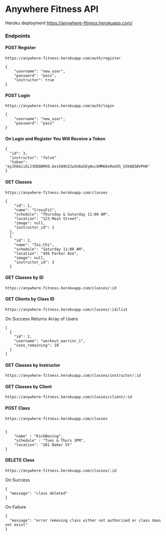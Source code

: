 # Anywhere Fitness API
Heroku deployment https://anywhere-fitness.herokuapp.com/

### Endpoints

#### POST Register
`https://anywhere-fitness.herokuapp.com/auth/register`

```
{
	"username": "new_user",
	"password": "pass",
	"instructor": true
}
```

#### POST Login
`https://anywhere-fitness.herokuapp.com/auth/login`
```
{
	"username": "new_user",
	"password": "pass"
}
```

#### On Login and Register You Will Receive a Token

```
{
  "id": 3,
  "instructor": "false"
  "token": "eyJhbGciOiJ3ODQ0MX0.6es5Q9hZJw5U8a5EyWucbMM60xRoGX5_U3kQQ5BVPH0"
}
```


#### GET Classes
`https://anywhere-fitness.herokuapp.com/classes`

```
{
    "id": 1,
    "name": "CrossFit",
    "schedule": "Thursday & Saturday 11:00 AM",
    "location": "123 Main Street",
    "image": null,
    "instructor_id": 1
  },
  {
    "id": 2,
    "name": "Tai-Chi",
    "schedule": "Saturday 11:00 AM",
    "location": "456 Parker Ave",
    "image": null,
    "instructor_id": 3
  }
  ```
#### GET Classes by ID  
`https://anywhere-fitness.herokuapp.com/classes/:id`


#### GET Clients by Class ID
`https://anywhere-fitness.herokuapp.com/classes/:id/list`

On Success Returns Array of Users

```
[
  {
    "id": 2,
    "username": "workout_warrior_1",
    "uses_remaining": 10
  }
]
```

#### GET Classes by Instructor
`https://anywhere-fitness.herokuapp.com/classes/instructor/:id`

#### GET Classes by Client
`https://anywhere-fitness.herokuapp.com/classes/client/:id`

#### POST Class
`https://anywhere-fitness.herokuapp.com/classes`
```

{
	"name" : "KickBoxing",
	"schedule" : "Tues & Thurs 3PM",
	"location": "201 Baker St"
}
```
#### DELETE Class
`https://anywhere-fitness.herokuapp.com/classes/:id`

On Success
```
{
  "message": "class deleted"
}
```
On Failure
```
{
  "message": "error removing class either not authorized or class does not exist"
}
```
